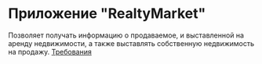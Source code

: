 # Приложение "RealtyMarket"
Позволяет получать информацию о продаваемое, и выставленной на аренду недвижимости, а также выставлять собственную недвижимость на продажу. [Требования](https://github.com/Tonitruc/Realty-Market/blob/master/docks/Requirements/SRC.md)
